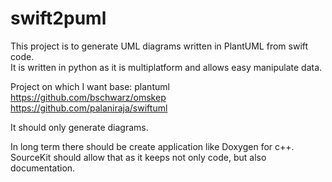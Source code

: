 # swift2puml
This project is to generate UML diagrams written in PlantUML from swift code.  
It is written in python as it is multiplatform and allows easy manipulate data.

Project on which I want base:
plantuml
https://github.com/bschwarz/omskep  
https://github.com/palaniraja/swiftuml  

It should only generate diagrams.  

In long term there should be create application like Doxygen for c++. SourceKit should allow that as it keeps not only code, but also documentation.

